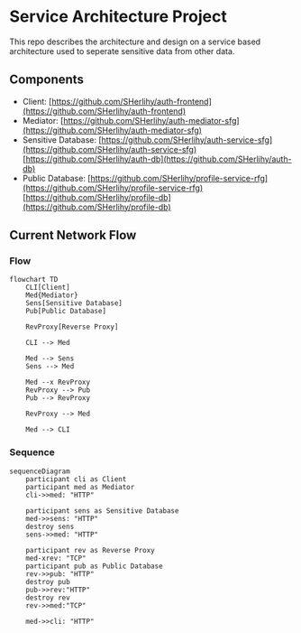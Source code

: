 # Service Architecture Project

This repo describes the architecture and design on a service based architecture used to seperate sensitive data from other data.

## Components
- Client: [https://github.com/SHerlihy/auth-frontend](https://github.com/SHerlihy/auth-frontend)
- Mediator: [https://github.com/SHerlihy/auth-mediator-sfg](https://github.com/SHerlihy/auth-mediator-sfg)
- Sensitive Database: [https://github.com/SHerlihy/auth-service-sfg](https://github.com/SHerlihy/auth-service-sfg) [https://github.com/SHerlihy/auth-db](https://github.com/SHerlihy/auth-db)
- Public Database: [https://github.com/SHerlihy/profile-service-rfg](https://github.com/SHerlihy/profile-service-rfg) [https://github.com/SHerlihy/profile-db](https://github.com/SHerlihy/profile-db)

## Current Network Flow

### Flow
```mermaid
flowchart TD
    CLI[Client]
    Med{Mediator}
    Sens[Sensitive Database]
    Pub[Public Database]

    RevProxy[Reverse Proxy]

    CLI --> Med

    Med --> Sens
    Sens --> Med

    Med --x RevProxy
    RevProxy --> Pub
    Pub --> RevProxy

    RevProxy --> Med

    Med --> CLI
```

### Sequence
```mermaid
sequenceDiagram
    participant cli as Client
    participant med as Mediator
    cli->>med: "HTTP"

    participant sens as Sensitive Database
    med->>sens: "HTTP"
    destroy sens
    sens->>med: "HTTP"

    participant rev as Reverse Proxy
    med-xrev: "TCP"
    participant pub as Public Database
    rev->>pub: "HTTP"
    destroy pub
    pub->>rev:"HTTP"
    destroy rev
    rev->>med:"TCP"

    med->>cli: "HTTP"
```

